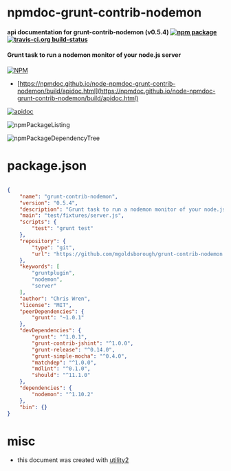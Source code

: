 # npmdoc-grunt-contrib-nodemon

#### api documentation for  grunt-contrib-nodemon (v0.5.4)  [![npm package](https://img.shields.io/npm/v/npmdoc-grunt-contrib-nodemon.svg?style=flat-square)](https://www.npmjs.org/package/npmdoc-grunt-contrib-nodemon) [![travis-ci.org build-status](https://api.travis-ci.org/npmdoc/node-npmdoc-grunt-contrib-nodemon.svg)](https://travis-ci.org/npmdoc/node-npmdoc-grunt-contrib-nodemon)

#### Grunt task to run a nodemon monitor of your node.js server

[![NPM](https://nodei.co/npm/grunt-contrib-nodemon.png?downloads=true&downloadRank=true&stars=true)](https://www.npmjs.com/package/grunt-contrib-nodemon)

- [https://npmdoc.github.io/node-npmdoc-grunt-contrib-nodemon/build/apidoc.html](https://npmdoc.github.io/node-npmdoc-grunt-contrib-nodemon/build/apidoc.html)

[![apidoc](https://npmdoc.github.io/node-npmdoc-grunt-contrib-nodemon/build/screenCapture.buildCi.browser.%252Ftmp%252Fbuild%252Fapidoc.html.png)](https://npmdoc.github.io/node-npmdoc-grunt-contrib-nodemon/build/apidoc.html)

![npmPackageListing](https://npmdoc.github.io/node-npmdoc-grunt-contrib-nodemon/build/screenCapture.npmPackageListing.svg)

![npmPackageDependencyTree](https://npmdoc.github.io/node-npmdoc-grunt-contrib-nodemon/build/screenCapture.npmPackageDependencyTree.svg)



# package.json

```json

{
    "name": "grunt-contrib-nodemon",
    "version": "0.5.4",
    "description": "Grunt task to run a nodemon monitor of your node.js server",
    "main": "test/fixtures/server.js",
    "scripts": {
        "test": "grunt test"
    },
    "repository": {
        "type": "git",
        "url": "https://github.com/mgoldsborough/grunt-contrib-nodemon.git"
    },
    "keywords": [
        "gruntplugin",
        "nodemon",
        "server"
    ],
    "author": "Chris Wren",
    "license": "MIT",
    "peerDependencies": {
        "grunt": "~1.0.1"
    },
    "devDependencies": {
        "grunt": "^1.0.1",
        "grunt-contrib-jshint": "^1.0.0",
        "grunt-release": "^0.14.0",
        "grunt-simple-mocha": "^0.4.0",
        "matchdep": "^1.0.0",
        "mdlint": "^0.1.0",
        "should": "^11.1.0"
    },
    "dependencies": {
        "nodemon": "^1.10.2"
    },
    "bin": {}
}
```



# misc
- this document was created with [utility2](https://github.com/kaizhu256/node-utility2)

